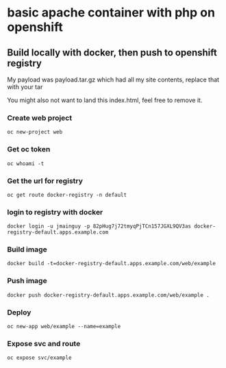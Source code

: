 # basic apache container with php on openshift
## Build locally with docker, then push to openshift registry
My payload was payload.tar.gz which had all my site contents, replace that with your tar

You might also not want to land this index.html, feel free to remove it.
### Create web project
```oc new-project web```
### Get oc token
```oc whoami -t```
### Get the url for registry
```oc get route docker-registry -n default```
### login to registry with docker
```docker login -u jmainguy -p 82pHug7j72tmyqPjTCn157JGXL9QV3as docker-registry-default.apps.example.com``` 
### Build image
```docker build -t=docker-registry-default.apps.example.com/web/example```
### Push image
```docker push docker-registry-default.apps.example.com/web/example .```
### Deploy
```oc new-app web/example --name=example```
### Expose svc and route
```oc expose svc/example```
